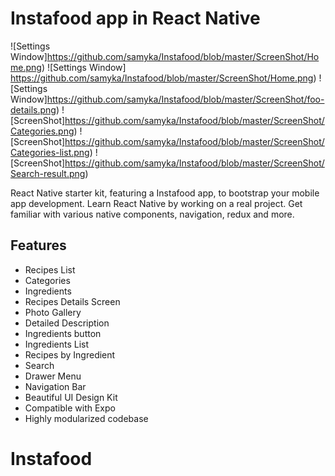 # Instafood app in React Native

![Settings Window]https://github.com/samyka/Instafood/blob/master/ScreenShot/Home.png)
![Settings Window] https://github.com/samyka/Instafood/blob/master/ScreenShot/Home.png)
![Settings Window]https://github.com/samyka/Instafood/blob/master/ScreenShot/foo-details.png)
![ScreenShot]https://github.com/samyka/Instafood/blob/master/ScreenShot/Categories.png)
![ScreenShot]https://github.com/samyka/Instafood/blob/master/ScreenShot/Categories-list.png)
![ScreenShot]https://github.com/samyka/Instafood/blob/master/ScreenShot/Search-result.png)

React Native starter kit, featuring a Instafood app, to bootstrap your mobile app development. Learn React Native by working on a real project. Get familiar with various native components, navigation, redux and more.

## Features

- Recipes List
- Categories
- Ingredients
- Recipes Details Screen
- Photo Gallery
- Detailed Description
- Ingredients button
- Ingredients List
- Recipes by Ingredient
- Search
- Drawer Menu
- Navigation Bar
- Beautiful UI Design Kit
- Compatible with Expo
- Highly modularized codebase
# Instafood
